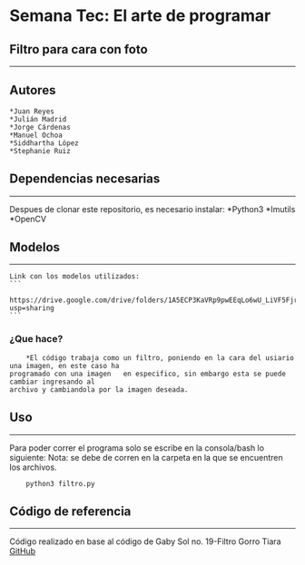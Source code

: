 
 # Semana Tec: El arte de programar
 ## Filtro para cara con foto
***
## Autores    
	*Juan Reyes
	*Julián Madrid
	*Jorge Cárdenas
	*Manuel Ochoa
	*Siddhartha López
	*Stephanie Ruiz

## Dependencias necesarias
***
Despues de clonar este repositorio, es necesario instalar:
    *Python3
    *Imutils
    *OpenCV
## Modelos
***
    Link con los modelos utilizados:
    ```
        https://drive.google.com/drive/folders/1A5ECP3KaVRp9pwEEqLo6wU_LiVF5Fjr5?usp=sharing
    ```
### ¿Que hace?
        *El código trabaja como un filtro, poniendo en la cara del usiario una imagen, en este caso ha
	programado con una imagen 	en especifico, sin embargo esta se puede cambiar ingresando al 
	archivo y cambiandola por la imagen deseada.

## Uso
***
Para poder correr el programa solo se escribe en la consola/bash lo siguiente:
Nota: se debe de corren en la carpeta en la que se encuentren los archivos.
```
    python3 filtro.py
```
## Código de referencia
***
Código realizado en base al código de Gaby Sol no. 19-Filtro Gorro Tiara
[GitHub](https://github.com/GabySol/OmesTutorials2020) 
